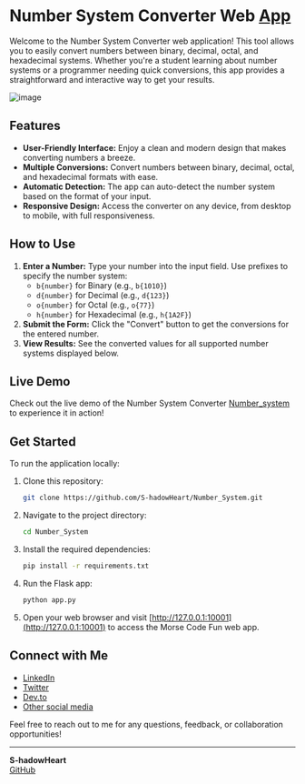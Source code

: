 # Number System Converter Web [App](https://number-system-9xp7.onrender.com)

Welcome to the Number System Converter web application! This tool allows you to easily convert numbers between binary, decimal, octal, and hexadecimal systems. Whether you're a student learning about number systems or a programmer needing quick conversions, this app provides a straightforward and interactive way to get your results.

![image](https://github.com/user-attachments/assets/9ffba6ef-5919-4bf6-bff2-179fbcc04658)

## Features

- **User-Friendly Interface:** Enjoy a clean and modern design that makes converting numbers a breeze.
- **Multiple Conversions:** Convert numbers between binary, decimal, octal, and hexadecimal formats with ease.
- **Automatic Detection:** The app can auto-detect the number system based on the format of your input.
- **Responsive Design:** Access the converter on any device, from desktop to mobile, with full responsiveness.

## How to Use

1. **Enter a Number:** Type your number into the input field. Use prefixes to specify the number system:
   - `b{number}` for Binary (e.g., `b{1010}`)
   - `d{number}` for Decimal (e.g., `d{123}`)
   - `o{number}` for Octal (e.g., `o{77}`)
   - `h{number}` for Hexadecimal (e.g., `h{1A2F}`)
2. **Submit the Form:** Click the "Convert" button to get the conversions for the entered number.
3. **View Results:** See the converted values for all supported number systems displayed below.

## Live Demo

Check out the live demo of the Number System Converter [Number_system](https://number-system-9xp7.onrender.com/) to experience it in action!

## Get Started

To run the application locally:

1. Clone this repository:

   ```bash
   git clone https://github.com/S-hadowHeart/Number_System.git
   ```

2. Navigate to the project directory:

   ```bash
   cd Number_System
   ```

3. Install the required dependencies:

   ```bash
   pip install -r requirements.txt
   ```

4. Run the Flask app:

   ```bash
   python app.py
   ```

5. Open your web browser and visit [http://127.0.0.1:10001](http://127.0.0.1:10001) to access the Morse Code Fun web app.

## Connect with Me

- [LinkedIn](https://lnkd.in/d5dA7dEn)
- [Twitter](https://twitter.com/S_hadowHeart)
- [Dev.to](https://dev.to/s_hadowheart)
- [Other social media](https://s-hadowheart.carrd.co/)

Feel free to reach out to me for any questions, feedback, or collaboration opportunities!


---

**S-hadowHeart**  
[GitHub](https://github.com/S-hadowHeart)
